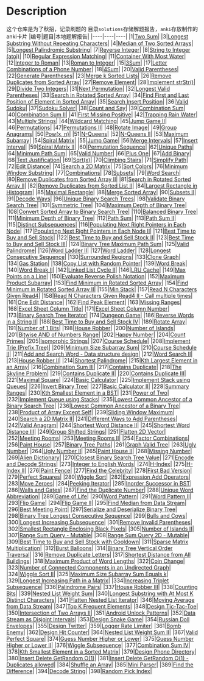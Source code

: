 # Description

这个仓库是为了秋招，记录刷题的
目录`solutions`存储解题报告，`anki`存放制作的anki卡片
|编号|题目|本地题解报告|
|----|----|----|
|1|[Two Sum](https://leetcode.com/problems/two-sum/description/)|
|3|[Longest Substring Without Repeating Characters](https://leetcode.com/problems/longest-substring-without-repeating-characters/description/)|
|4|[Median of Two Sorted Arrays](https://leetcode.com/problems/median-of-two-sorted-arrays/description/)|
|5|[Longest Palindromic Substring](https://leetcode.com/problems/longest-palindromic-substring/description/)|
|7|[Reverse Integer](https://leetcode.com/problems/reverse-integer/description/)|
|8|[String to Integer (atoi)](https://leetcode.com/problems/string-to-integer-atoi/description/)|
|10|[Regular Expression Matching](https://leetcode.com/problems/regular-expression-matching/description/)|
|11|[Container With Most Water](https://leetcode.com/problems/container-with-most-water/description/)|
|12|[Integer to Roman](https://leetcode.com/problems/integer-to-roman/description/)|
|13|[Roman to Integer](https://leetcode.com/problems/roman-to-integer/description/)|
|15|[3Sum](https://leetcode.com/problems/3sum/description/)|
|17|[Letter Combinations of a Phone Number](https://leetcode.com/problems/letter-combinations-of-a-phone-number/description/)|
|18|[4Sum](https://leetcode.com/problems/4sum/description/)|
|20|[Valid Parentheses](https://leetcode.com/problems/valid-parentheses/description/)|
|22|[Generate Parentheses](https://leetcode.com/problems/generate-parentheses/description/)|
|23|[Merge k Sorted Lists](https://leetcode.com/problems/merge-k-sorted-lists/description/)|
|26|[Remove Duplicates from Sorted Array](https://leetcode.com/problems/remove-duplicates-from-sorted-array/description/)|
|27|[Remove Element](https://leetcode.com/problems/remove-element/)|
|28|[Implement strStr()](https://leetcode.com/problems/implement-strstr/description/)|
|29|[Divide Two Integers](https://leetcode.com/problems/divide-two-integers/description/)|
|31|[Next Permutation](https://leetcode.com/problems/next-permutation/description/)|
|32|[Longest Valid Parentheses](https://leetcode.com/problems/longest-valid-parentheses/description/)|
|33|[Search in Rotated Sorted Array](https://leetcode.com/problems/search-in-rotated-sorted-array/description/)|
|34|[Find First and Last Position of Element in Sorted Array](https://leetcode.com/problems/find-first-and-last-position-of-element-in-sorted-array/description/)|
|35|[Search Insert Position](https://leetcode.com/problems/search-insert-position/description/)|
|36|[Valid Sudoku](https://leetcode.com/problems/valid-sudoku/description/)|
|37|[Sudoku Solver](https://leetcode.com/problems/sudoku-solver/description/)|
|38|[Count and Say](https://leetcode.com/problems/count-and-say/description/)|
|39|[Combination Sum](https://leetcode.com/problems/combination-sum/description/)|
|40|[Combination Sum II](https://leetcode.com/problems/combination-sum-ii/description/)|
|41|[First Missing Positive](https://leetcode.com/problems/first-missing-positive/description/)|
|42|[Trapping Rain Water](https://leetcode.com/problems/trapping-rain-water/description/)|
|43|[Multiply Strings](https://leetcode.com/problems/multiply-strings/description/)|
|44|[Wildcard Matching](https://leetcode.com/problems/wildcard-matching/description/)|
|45|[Jump Game II](https://leetcode.com/problems/jump-game-ii/description/)|
|46|[Permutations](https://leetcode.com/problems/permutations/description/)|
|47|[Permutations II](https://leetcode.com/problems/permutations-ii/description/)|
|48|[Rotate Image](https://leetcode.com/problems/rotate-image/description/)|
|49|[Group Anagrams](https://leetcode.com/problems/group-anagrams/description/)|
|50|[Pow(x, n)](https://leetcode.com/problems/powx-n/description/)|
|51|[N-Queens](https://leetcode.com/problems/n-queens/)|
|52|[N-Queens II](https://leetcode.com/problems/n-queens-ii/description/)|
|53|[Maximum Subarray](https://leetcode.com/problems/maximum-subarray/description/)|
|54|[Spiral Matrix](https://leetcode.com/problems/spiral-matrix/description/)|
|55|[Jump Game](https://leetcode.com/problems/jump-game/description/)|
|56|[Merge Intervals](https://leetcode.com/problems/merge-intervals/description/)|
|57|[Insert Interval](https://leetcode.com/problems/insert-interval/description/)|
|59|[Spiral Matrix II](https://leetcode.com/problems/spiral-matrix-ii/description/)|
|60|[Permutation Sequence](https://leetcode.com/problems/permutation-sequence/description/)|
|62|[Unique Paths](https://leetcode.com/problems/unique-paths/description/)|
|64|[Minimum Path Sum](https://leetcode.com/problems/minimum-path-sum/description/)|
|65|[Valid Number](https://leetcode.com/problems/valid-number/description/)|
|66|[Plus One](https://leetcode.com/problems/plus-one/description/)|
|67|[Add Binary](https://leetcode.com/problems/add-binary/description/)|
|68|[Text Justification](https://leetcode.com/problems/text-justification/description/)|
|69|[Sqrt(x)](https://leetcode.com/problems/sqrtx/description/)|
|70|[Climbing Stairs](https://leetcode.com/problems/climbing-stairs/description/)|
|71|[Simplify Path](https://leetcode.com/problems/simplify-path/description/)|
|72|[Edit Distance](https://leetcode.com/problems/edit-distance/description/)|
|74|[Search a 2D Matrix](https://leetcode.com/problems/search-a-2d-matrix/description/)|
|75|[Sort Colors](https://leetcode.com/problems/sort-colors/description/)|
|76|[Minimum Window Substring](https://leetcode.com/problems/minimum-window-substring/description/)|
|77|[Combinations](https://leetcode.com/problems/combinations/description/)|
|78|[Subsets](https://leetcode.com/problems/subsets/description/)|
|79|[Word Search](https://leetcode.com/problems/word-search/description/)|
|80|[Remove Duplicates from Sorted Array II](https://leetcode.com/problems/remove-duplicates-from-sorted-array-ii/description/)|
|81|[Search in Rotated Sorted Array II](https://leetcode.com/problems/search-in-rotated-sorted-array-ii/description/)|
|82|[Remove Duplicates from Sorted List II](https://leetcode.com/problems/remove-duplicates-from-sorted-list-ii/description/)|
|84|[Largest Rectangle in Histogram](https://leetcode.com/problems/largest-rectangle-in-histogram/description/)|
|85|[Maximal Rectangle](https://leetcode.com/problems/maximal-rectangle/description/)|
|88|[Merge Sorted Array](https://leetcode.com/problems/merge-sorted-array/description/)|
|90|[Subsets II](https://leetcode.com/problems/subsets-ii/description/)|
|91|[Decode Ways](https://leetcode.com/problems/decode-ways/description/)|
|96|[Unique Binary Search Trees](https://leetcode.com/problems/unique-binary-search-trees/description/)|
|98|[Validate Binary Search Tree](https://leetcode.com/problems/validate-binary-search-tree/description/)|
|101|[Symmetric Tree](https://leetcode.com/problems/symmetric-tree/description/)|
|104|[Maximum Depth of Binary Tree](https://leetcode.com/problems/maximum-depth-of-binary-tree/description/)|
|108|[Convert Sorted Array to Binary Search Tree](https://leetcode.com/problems/convert-sorted-array-to-binary-search-tree/description/)|
|110|[Balanced Binary Tree](https://leetcode.com/problems/balanced-binary-tree/description/)|
|111|[Minimum Depth of Binary Tree](https://leetcode.com/problems/minimum-depth-of-binary-tree/description/)|
|112|[Path Sum](https://leetcode.com/problems/path-sum/description/)|
|113|[Path Sum II](https://leetcode.com/problems/path-sum-ii/description/)|
|115|[Distinct Subsequences](https://leetcode.com/problems/distinct-subsequences/description/)|
|116|[Populating Next Right Pointers in Each Node](https://leetcode.com/problems/populating-next-right-pointers-in-each-node/description/)|
|117|[Populating Next Right Pointers in Each Node II](https://leetcode.com/problems/populating-next-right-pointers-in-each-node-ii/description/)|
|121|[Best Time to Buy and Sell Stock](https://leetcode.com/problems/best-time-to-buy-and-sell-stock/description/)|
|122|[Best Time to Buy and Sell Stock II](https://leetcode.com/problems/best-time-to-buy-and-sell-stock-ii/description/)|
|123|[Best Time to Buy and Sell Stock III](https://leetcode.com/problems/best-time-to-buy-and-sell-stock-iii/description/)|
|124|[Binary Tree Maximum Path Sum](https://leetcode.com/problems/binary-tree-maximum-path-sum/description/)|
|125|[Valid Palindrome](https://leetcode.com/problems/valid-palindrome/description/)|
|126|[Word Ladder II](https://leetcode.com/problems/word-ladder-ii/description/)|
|127|[Word Ladder](https://leetcode.com/problems/word-ladder/description/)|
|128|[Longest Consecutive Sequence](https://leetcode.com/problems/longest-consecutive-sequence/description/)|
|130|[Surrounded Regions](https://leetcode.com/problems/surrounded-regions/description/)|
|133|[Clone Graph](https://leetcode.com/problems/clone-graph/description/)|
|134|[Gas Station](https://leetcode.com/problems/gas-station/description/)|
|138|[Copy List with Random Pointer](https://leetcode.com/problems/copy-list-with-random-pointer/)|
|139|[Word Break](https://leetcode.com/problems/word-break/)|
|140|[Word Break II](https://leetcode.com/problems/word-break-ii/description/)|
|142|[Linked List Cycle II](https://leetcode.com/problems/linked-list-cycle-ii/description/)|
|146|[LRU Cache](https://leetcode.com/problems/lru-cache/description/)|
|149|[Max Points on a Line](https://leetcode.com/problems/max-points-on-a-line/description/)|
|150|[Evaluate Reverse Polish Notation](https://leetcode.com/problems/evaluate-reverse-polish-notation/description/)|
|152|[Maximum Product Subarray](https://leetcode.com/problems/maximum-product-subarray/description/)|
|153|[Find Minimum in Rotated Sorted Array](https://leetcode.com/problems/find-minimum-in-rotated-sorted-array/description/)|
|154|[Find Minimum in Rotated Sorted Array II](https://leetcode.com/problems/find-minimum-in-rotated-sorted-array-ii/description/)|
|155|[Min Stack](https://leetcode.com/problems/min-stack/description/)|
|157|[Read N Characters Given Read4](https://leetcode.com/problems/read-n-characters-given-read4/description/)|
|158|[Read N Characters Given Read4 II - Call multiple times](https://leetcode.com/problems/read-n-characters-given-read4-ii-call-multiple-times/description/)|
|161|[One Edit Distance](https://leetcode.com/problems/one-edit-distance/)|
|162|[Find Peak Element](https://leetcode.com/problems/find-peak-element/description/)|
|163|[Missing Ranges](https://leetcode.com/problems/missing-ranges/description/)|
|168|[Excel Sheet Column Title](https://leetcode.com/problems/excel-sheet-column-title/description/)|
|171|[Excel Sheet Column Number](https://leetcode.com/problems/excel-sheet-column-number/description/)|
|173|[Binary Search Tree Iterator](https://leetcode.com/problems/binary-search-tree-iterator/description/)|
|174|[Dungeon Game](https://leetcode.com/problems/dungeon-game/description/)|
|186|[Reverse Words in a String II](https://leetcode.com/problems/reverse-words-in-a-string-ii/description/)|
|188|[Best Time to Buy and Sell Stock IV](https://leetcode.com/problems/best-time-to-buy-and-sell-stock-iv/description/)|
|189|[Rotate Array](https://leetcode.com/problems/rotate-array/description/)|
|191|[Number of 1 Bits](https://leetcode.com/problems/number-of-1-bits/description/)|
|198|[House Robber](https://leetcode.com/problems/house-robber/)|
|200|[Number of Islands](https://leetcode.com/problems/number-of-islands/)|
|201|[Bitwise AND of Numbers Range](https://leetcode.com/problems/bitwise-and-of-numbers-range/description/)|
|202|[Happy Number](https://leetcode.com/problems/happy-number/description/)|
|204|[Count Primes](https://leetcode.com/problems/count-primes/description/)|
|205|[Isomorphic Strings](https://leetcode.com/problems/isomorphic-strings/description/)|
|207|[Course Schedule](https://leetcode.com/problems/course-schedule/description/)|
|208|[Implement Trie (Prefix Tree)](https://leetcode.com/problems/implement-trie-prefix-tree/description/)|
|209|[Minimum Size Subarray Sum](https://leetcode.com/problems/minimum-size-subarray-sum/description/)|
|210|[Course Schedule II](https://leetcode.com/problems/course-schedule-ii/description/)|
|211|[Add and Search Word - Data structure design](https://leetcode.com/problems/add-and-search-word-data-structure-design/description/)|
|212|[Word Search II](https://leetcode.com/problems/word-search-ii/description/)|
|213|[House Robber II](https://cspiration.com/leetcodeClassification)|
|214|[Shortest Palindrome](https://leetcode.com/problems/shortest-palindrome/description/)|
|215|[Kth Largest Element in an Array](https://leetcode.com/problems/kth-largest-element-in-an-array/description/)|
|216|[Combination Sum III](https://leetcode.com/problems/combination-sum-iii/description/)|
|217|[Contains Duplicate](https://leetcode.com/problems/contains-duplicate/description/)|
|218|[The Skyline Problem](https://leetcode.com/problems/the-skyline-problem/description/)|
|219|[Contains Duplicate II](https://leetcode.com/problems/contains-duplicate-ii/description/)|
|220|[Contains Duplicate III](https://leetcode.com/problems/contains-duplicate-iii/description/)|
|221|[Maximal Square](https://leetcode.com/problems/maximal-square/description/)|
|224|[Basic Calculator](https://leetcode.com/problems/basic-calculator/description/)|
|225|[Implement Stack using Queues](https://leetcode.com/problems/implement-stack-using-queues/description/)|
|226|[Invert Binary Tree](https://leetcode.com/problems/invert-binary-tree/description/)|
|227|[Basic Calculator II](https://leetcode.com/problems/basic-calculator-ii/description/)|
|228|[Summary Ranges](https://leetcode.com/problems/summary-ranges/description/)|
|230|[Kth Smallest Element in a BST](https://leetcode.com/problems/kth-smallest-element-in-a-bst/description/)|
|231|[Power of Two](https://leetcode.com/problems/power-of-two/description/)|
|232|[Implement Queue using Stacks](https://leetcode.com/problems/implement-queue-using-stacks/description/)|
|235|[Lowest Common Ancestor of a Binary Search Tree](https://leetcode.com/problems/lowest-common-ancestor-of-a-binary-search-tree/description/)|
|236|[Lowest Common Ancestor of a Binary Tree](https://leetcode.com/problems/lowest-common-ancestor-of-a-binary-tree/description/)|
|238|[Product of Array Except Self](https://leetcode.com/problems/product-of-array-except-self/description/)|
|239|[Sliding Window Maximum](https://leetcode.com/problems/sliding-window-maximum/description/)|
|240|[Search a 2D Matrix II](https://leetcode.com/problems/search-a-2d-matrix-ii/description/)|
|241|[Different Ways to Add Parentheses](https://leetcode.com/problems/different-ways-to-add-parentheses/description/)|
|242|[Valid Anagram](https://leetcode.com/problems/valid-anagram/description/)|
|244|[Shortest Word Distance II](https://leetcode.com/problems/shortest-word-distance-ii/description/)|
|245|[Shortest Word Distance III](https://leetcode.com/problems/shortest-word-distance-iii/description/)|
|249|[Group Shifted Strings](https://leetcode.com/problems/group-shifted-strings/description/)|
|251|[Flatten 2D Vector](https://leetcode.com/problems/flatten-2d-vector/description/s)|
|252|[Meeting Rooms](https://leetcode.com/problems/meeting-rooms/description/)|
|253|[Meeting Rooms II](https://leetcode.com/problems/meeting-rooms-ii/description/)|
|254|[Factor Combinations](https://leetcode.com/problems/factor-combinations/description/)|
|256|[Paint House](https://leetcode.com/problems/paint-house/description/)|
|257|[Binary Tree Paths](https://leetcode.com/problems/binary-tree-paths/description/)|
|261|[Graph Valid Tree](https://leetcode.com/problems/graph-valid-tree/description/)|
|263|[Ugly Number](https://leetcode.com/problems/ugly-number/description/)|
|264|[Ugly Number II](https://leetcode.com/problems/ugly-number-ii/description/)|
|265|[Paint House II](https://leetcode.com/problems/paint-house-ii/description/)|
|268|[Missing Number](https://leetcode.com/problems/missing-number/description/)|
|269|[Alien Dictionary](https://leetcode.com/problems/alien-dictionary/description/)|
|270|[Closest Binary Search Tree Value](https://leetcode.com/problems/closest-binary-search-tree-value/description/)|
|271|[Encode and Decode Strings](https://leetcode.com/problems/encode-and-decode-strings/description/)|
|273|[Integer to English Words](https://leetcode.com/problems/integer-to-english-words/description/)|
|274|[H-Index](https://leetcode.com/problems/h-index/description/)|
|275|[H-Index II](https://leetcode.com/problems/h-index-ii/description/)|
|276|[Paint Fence](https://leetcode.com/problems/paint-fence/description/)|
|277|[Find the Celebrity](https://leetcode.com/problems/find-the-celebrity/description/)|
|278|[First Bad Version](https://leetcode.com/problems/first-bad-version/description/)|
|279|[Perfect Squares](https://leetcode.com/problems/perfect-squares/description/)|
|280|[Wiggle Sort](https://leetcode.com/problems/wiggle-sort/description/)|
|282|[Expression Add Operators](https://leetcode.com/problems/expression-add-operators/description/)|
|283|[Move Zeroes](https://leetcode.com/problems/move-zeroes/description/)|
|284|[Peeking Iterator](https://leetcode.com/problems/peeking-iterator/description/)|
|285|[Inorder Successor in BST](https://leetcode.com/problems/inorder-successor-in-bst/description/)|
|286|[Walls and Gates](https://leetcode.com/problems/walls-and-gates/description/)|
|287|[Find the Duplicate Number](https://leetcode.com/problems/find-the-duplicate-number/description/)|
|288|[Unique Word Abbreviation](https://leetcode.com/problems/unique-word-abbreviation/description/)|
|289|[Game of Life](https://leetcode.com/problems/game-of-life/description/)|
|290|[Word Pattern](https://leetcode.com/problems/word-pattern/description/)|
|291|[Word Pattern II](https://leetcode.com/problems/word-pattern-ii/description/)|
|293|[Flip Game](https://leetcode.com/problems/flip-game/description/)|
|294|[Flip Game II](https://leetcode.com/problems/flip-game-ii/description/)|
|295|[Find Median from Data Stream](https://leetcode.com/problems/find-median-from-data-stream/description/)|
|296|[Best Meeting Point](https://leetcode.com/problems/best-meeting-point/description/)|
|297|[Serialize and Deserialize Binary Tree](https://leetcode.com/problems/serialize-and-deserialize-binary-tree/description/)|
|298|[Binary Tree Longest Consecutive Sequence](https://leetcode.com/problems/binary-tree-longest-consecutive-sequence/description/)|
|299|[Bulls and Cows](https://leetcode.com/problems/bulls-and-cows/)|
|300|[Longest Increasing Subsequence](https://leetcode.com/problems/longest-increasing-subsequence/description/)|
|301|[Remove Invalid Parentheses](https://leetcode.com/problems/remove-invalid-parentheses/description/)|
|302|[Smallest Rectangle Enclosing Black Pixels](https://leetcode.com/problems/smallest-rectangle-enclosing-black-pixels/description/)|
|305|[Number of Islands II](https://leetcode.com/problems/number-of-islands-ii/description/)|
|307|[Range Sum Query - Mutable](https://leetcode.com/problems/range-sum-query-mutable/description/)|
|308|[Range Sum Query 2D - Mutable](https://leetcode.com/problems/range-sum-query-2d-mutable/description/)|
|309|[Best Time to Buy and Sell Stock with Cooldown](https://leetcode.com/problems/best-time-to-buy-and-sell-stock-with-cooldown/description/)|
|311|[Sparse Matrix Multiplication](https://leetcode.com/problems/sparse-matrix-multiplication/description/)|
|312|[Burst Balloons](https://leetcode.com/problems/burst-balloons/description/)|
|314|[Binary Tree Vertical Order Traversal](https://leetcode.com/problems/binary-tree-vertical-order-traversal/description/)|
|316|[Remove Duplicate Letters](https://leetcode.com/problems/remove-duplicate-letters/description/)|
|317|[Shortest Distance from All Buildings](https://leetcode.com/problems/shortest-distance-from-all-buildings/description/)|
|318|[Maximum Product of Word Lengths](https://leetcode.com/problems/maximum-product-of-word-lengths/description/)|
|322|[Coin Change](https://leetcode.com/problems/coin-change/description/)|
|323|[Number of Connected Components in an Undirected Graph](https://leetcode.com/problems/number-of-connected-components-in-an-undirected-graph/description/)|
|324|[Wiggle Sort II](https://leetcode.com/problems/wiggle-sort-ii/description/)|
|325|[Maximum Size Subarray Sum Equals k](https://leetcode.com/problems/maximum-size-subarray-sum-equals-k/)|
|329|[Longest Increasing Path in a Matrix](https://leetcode.com/problems/longest-increasing-path-in-a-matrix/description/)|
|334|[Increasing Triplet Subsequence](https://leetcode.com/problems/increasing-triplet-subsequence/description/)|
|336|[Palindrome Pairs](https://leetcode.com/problems/palindrome-pairs/description/)|
|337|[House Robber III](https://leetcode.com/problems/house-robber-iii/description/)|
|338|[Counting Bits](https://leetcode.com/problems/counting-bits/description/)|
|339|[Nested List Weight Sum](https://leetcode.com/problems/nested-list-weight-sum/description/)|
|340|[Longest Substring with At Most K Distinct Characters](https://leetcode.com/problems/longest-substring-with-at-most-k-distinct-characters/description/)|
|341|[Flatten Nested List Iterator](https://leetcode.com/problems/flatten-nested-list-iterator/)|
|346|[Moving Average from Data Stream](https://leetcode.com/problems/moving-average-from-data-stream/description/)|
|347|[Top K Frequent Elements](https://leetcode.com/problems/top-k-frequent-elements/description/)|
|348|[Design Tic-Tac-Toe](https://leetcode.com/problems/design-tic-tac-toe/description/)|
|350|[Intersection of Two Arrays II](https://leetcode.com/problems/intersection-of-two-arrays-ii/description/)|
|351|[Android Unlock Patterns](https://leetcode.com/problems/android-unlock-patterns/description/)|
|352|[Data Stream as Disjoint Intervals](https://leetcode.com/problems/data-stream-as-disjoint-intervals/description/)|
|353|[Design Snake Game](https://leetcode.com/problems/design-snake-game/description/)|
|354|[Russian Doll Envelopes](https://leetcode.com/problems/russian-doll-envelopes/description/)|
|355|[Design Twitter](https://leetcode.com/problems/design-twitter/description/s)|
|359|[Logger Rate Limiter](https://leetcode.com/problems/logger-rate-limiter/description/)|
|361|[Bomb Enemy](https://leetcode.com/problems/bomb-enemy/description/)|
|362|[Design Hit Counter](https://leetcode.com/problems/design-hit-counter/description/)|
|364|[Nested List Weight Sum II](https://leetcode.com/problems/nested-list-weight-sum-ii/description/)|
|367|[Valid Perfect Square](https://leetcode.com/problems/valid-perfect-square/description/)|
|374|[Guess Number Higher or Lower](https://leetcode.com/problems/guess-number-higher-or-lower/)|
|375|[Guess Number Higher or Lower II](https://leetcode.com/problems/guess-number-higher-or-lower-ii/description/)|
|376|[Wiggle Subsequence](https://leetcode.com/problems/wiggle-subsequence/description/)|
|377|[Combination Sum IV](https://leetcode.com/problems/combination-sum-iv/description/)|
|378|[Kth Smallest Element in a Sorted Matrix](https://leetcode.com/problems/kth-smallest-element-in-a-sorted-matrix/description/)|
|379|[Design Phone Directory](https://leetcode.com/problems/design-phone-directory/description/)|
|380|[Insert Delete GetRandom O(1)](https://leetcode.com/problems/insert-delete-getrandom-o1/)|
|381|[Insert Delete GetRandom O(1) - Duplicates allowed](https://leetcode.com/problems/insert-delete-getrandom-o1-duplicates-allowed/)|
|384|[Shuffle an Array](https://leetcode.com/problems/shuffle-an-array/)|
|385|[Mini Parser](https://leetcode.com/problems/mini-parser/description/)|
|389|[Find the Difference](https://leetcode.com/problems/find-the-difference/description/)|
|394|[Decode String](https://leetcode.com/problems/decode-string/)|
|398|[Random Pick Index](https://leetcode.com/problems/random-pick-index/)|
